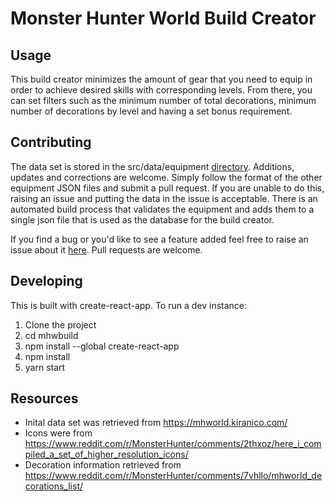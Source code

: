 # Monster Hunter World Build Creator

## Usage

This build creator minimizes the amount of gear that you need to equip in order to achieve desired skills with corresponding levels. From there, you can set filters such as the minimum number of total decorations, minimum number of decorations by level and having a set bonus requirement.

## Contributing

The data set is stored in the src/data/equipment [directory](https://github.com/cypir/mhwbuild/tree/master/src/data/equipment). Additions, updates and corrections are welcome. Simply follow the format of the other equipment JSON files and submit a pull request. If you are unable to do this, raising an issue and putting the data in the issue is acceptable. There is an automated build process that validates the equipment and adds them to a single json file that is used as the database for the build creator.

If you find a bug or you'd like to see a feature added feel free to raise an issue about it [here](https://github.com/cypir/mhwbuild/issues). Pull requests are welcome.

## Developing

This is built with create-react-app. To run a dev instance:

1.  Clone the project
2.  cd mhwbuild
3.  npm install --global create-react-app
4.  npm install
5.  yarn start

## Resources

* Inital data set was retrieved from https://mhworld.kiranico.com/
* Icons were from https://www.reddit.com/r/MonsterHunter/comments/2thxoz/here_i_compiled_a_set_of_higher_resolution_icons/
* Decoration information retrieved from https://www.reddit.com/r/MonsterHunter/comments/7vhllo/mhworld_decorations_list/

